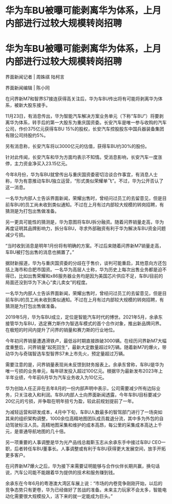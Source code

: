# 华为车BU被曝可能剥离华为体系，上月内部进行过较大规模转岗招聘

# 华为车BU被曝可能剥离华为体系，上月内部进行过较大规模转岗招聘

界面新闻记者 | 周姝祺 陆柯言

界面新闻编辑 | 陈小同

在问界新M7和智界S7接连获得高关注后，华为车BU传出将有可能将剥离华为体系，被新大股东接手。

11月23日，有消息传出，华为智能汽车解决方案业务单元（下称“车BU”）将要剥离华为体系，转手后的第一大股东为重庆国资委。长安汽车是唯一参与收购的汽车公司，作价375亿元获得车BU
15%的股权，长安汽车控股股东中国兵器装备集团有限公司持股约5%。

另有消息称，长安汽车将以3000亿元的估值，获得车BU约30%的股份。

针对此传闻，长安汽车和华为方面均表示不知情。受消息影响，长安汽车一度涨停，主力资金净买入23.15亿元。

今年8月份，华为车BU就曾传出与重庆国资委密切洽谈合作事宜，有消息人士称，华为有意推动车BU独立运营，“形式类似荣耀单飞”。不过，华为公开否认了这一消息。

一名华为内部人士告诉界面新闻，荣耀出售时，曾经问过员工的去留意见，但是目前车BU的员工尚未收到类似通知。不过在上月有过内部较大规模的转岗招聘，有猜测是为打包出售做准备。

另一更具可能性的猜测是，华为意图将车BU拆分融资。随着问界销量走高，华为再度证明其品牌影响力，拆分车BU，寻求外部融资有利于华为解决车BU资金问题减少亏损。

“当时收到消息是明年1月份将有明确的方案。不过后来随着问界新M7销量走高，车BU被打包出售的消息也搁置了。”

据财新报道，华为与重庆国资委的分歧在于售价，谈判可能重启，其他意向方还包括上海市和合肥市国资。一名华为高层人士称，华为历史上每次出售业务都是迫不得已，比如出售荣耀和x86服务器业务均是因为美国芯片供应不足，车BU目前的局面还没到华为下决心“卖儿卖女”的程度。

一名华为内部人士告诉界面新闻，荣耀出售时，曾经问过员工的去留意见，但是目前车BU的员工尚未收到类似通知。不过在上月有过内部较大规模的转岗招聘，有猜测是为打包出售做准备。

2019年5月，华为车BU成立，定位是智能汽车时代的博世。2021年5月，余承东接管华为车BU，选定赛力斯作为智选车模式的首个合作对象，推出新品牌问界。在极短的时间内提升了问界的销量和赛力斯的行业地位。

今年初问界销量遭遇滑铁卢，最低谷时期直接跌破3000辆。在经历问界新M7大幅度重整后，问界销量“起死回生”，最新大定数量超过9万辆。随着新M7的爆火，带动华为与奇瑞智选车型智界S7未上市先火，预定量超过万辆。

需要注意的是，问界销量表现尚未反馈到财务报表上。余承东曾称，车BU是华为唯一亏损的业务单元，每年研发投入超过100亿元。根据华为最新发布2023年上半年业绩，今年前6月华为汽车业务收入为10亿元。

华为创始人任正非在去年8月的一份内部声明中表示，公司需要减少所有边际业务，只关注收入和利润。车BU内部人士向界面新闻透露，今年车BU目标要减少20亿元的亏损，并争取在明年扭亏为盈，较此前规划提前了一年。

为减轻运营和研发成本，4月中下旬，车BU人数最多的智驾部门进行了一场突如其来的组织架构调整，1000余位高精地图团队成员裁退分流，其中多为外包的自动驾驶标注人员。高精地图采集和维护的成本高昂，每公里的采集成本高达上千元，是普通导航地图的几十倍。

另一项重要的人事调整是华为光产品线总裁靳玉志从余承东手中接过车BU
CEO一职，后者转任车BU董事长。人事调整或有利于车BU获得更大发展空间，放手开拓更多客户。

在问界新M7爆火之后，华为接下来需要证明能够与合作伙伴长期共赢，换句话说，汽车公司能不能跟着华为提供的技术和服务赚到钱。

余承东在今年6月的粤港澳大湾区车展上说：“市场的内卷竞争刚刚开始，以后的竞争态势只有更卷，华为已经做好了苦战的准备。未来主力玩家不会太多，智能电动化需要很大规模投入，活下来的就一定能成为巨头。”

